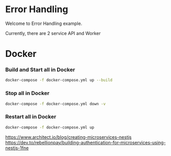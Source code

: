 # Error Handling

Welcome to Error Handling example.

Currently, there are 2 service API and Worker


# Docker

### Build and Start all in Docker
```sh
docker-compose -f docker-compose.yml up --build
```
### Stop all in Docker
```sh
docker-compose -f docker-compose.yml down -v
```
### Restart all in Docker
```sh
docker-compose -f docker-compose.yml up
```


https://www.architect.io/blog/creating-microservices-nestjs
https://dev.to/rebellionpay/building-authentication-for-microservices-using-nestjs-1fne
